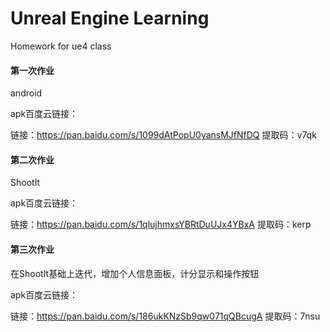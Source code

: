 # Unreal Engine Learning
 Homework for ue4 class

#### 第一次作业

android

apk百度云链接：

链接：https://pan.baidu.com/s/1099dAtPopU0yansMJfNfDQ 
提取码：v7qk 

#### 第二次作业

ShootIt

apk百度云链接：

链接：https://pan.baidu.com/s/1qlujhmxsYBRtDuUJx4YBxA 
提取码：kerp 

#### 第三次作业

在ShootIt基础上迭代，增加个人信息面板，计分显示和操作按钮

apk百度云链接：

链接：https://pan.baidu.com/s/186ukKNzSb9qw071qQBcugA 
提取码：7nsu 
